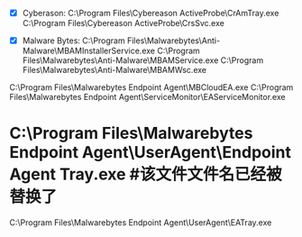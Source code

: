 ﻿- [x] Cyberason:
      C:\Program Files\Cybereason ActiveProbe\CrAmTray.exe
      C:\Program Files\Cybereason ActiveProbe\CrsSvc.exe

- [x] Malware Bytes:
      C:\Program Files\Malwarebytes\Anti-Malware\MBAMInstallerService.exe
      C:\Program Files\Malwarebytes\Anti-Malware\MBAMService.exe
      C:\Program Files\Malwarebytes\Anti-Malware\MBAMWsc.exe

C:\Program Files\Malwarebytes Endpoint Agent\MBCloudEA.exe
C:\Program Files\Malwarebytes Endpoint Agent\ServiceMonitor\EAServiceMonitor.exe

# C:\Program Files\Malwarebytes Endpoint Agent\UserAgent\Endpoint Agent Tray.exe #该文件文件名已经被替换了

C:\Program Files\Malwarebytes Endpoint Agent\UserAgent\EATray.exe
